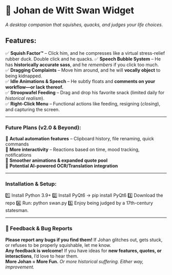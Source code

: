 # 🦢 **Johan de Witt Swan Widget**  
*A desktop companion that squishes, quacks, and judges your life choices.*  

## **Features:**  
✅ **Squish Factor™** – Click him, and he compresses like a virtual stress-relief rubber duck. Double click and he quacks.
✅ **Speech Bubble System** – He has **historically accurate sass**, and he *remembers* if you click too much.  
✅ **Dragging Complaints** – Move him around, and he will **vocally object** to being kidnapped.  
✅ **Idle Animations & Speech** – He subtly floats and **comments on your workflow—or lack thereof.**  
✅ **Stroopwafel Feeding** – Drag and drop his favorite snack (limited daily for *historical realism*).   
✅ **Right-Click Menu** – Functional actions like feeding, resigning (*closing*), and capturing the screen.  

---

### **Future Plans (v2.0 & Beyond):**  
🚀 **Actual automation features** – Clipboard history, file renaming, quick commands  
🚀 **More interactivity** – Reactions based on time, mood tracking, notifications  
🚀 **Smoother animations & expanded quote pool**  
🚀 **Potential AI-powered OCR/Translation integration**  

---

### **Installation & Setup:**  
1️⃣ Install Python 3.9+
2️⃣ Install PyQt6 → pip install PyQt6
3️⃣ Download the repo
4️⃣ Run: python swan.py
5️⃣ Enjoy being judged by a 17th-century statesman.

---

### **📢 Feedback & Bug Reports**  
**Please report any bugs if you find them!** If Johan glitches out, gets stuck, or refuses to be properly squishable, let me know.  
**Any feedback is welcome!** If you have ideas for **new features, quotes, or interactions**, I’d love to hear them.  
**More Johan = More Fun.** *Or more historical suffering. Either way, improvement.*  

